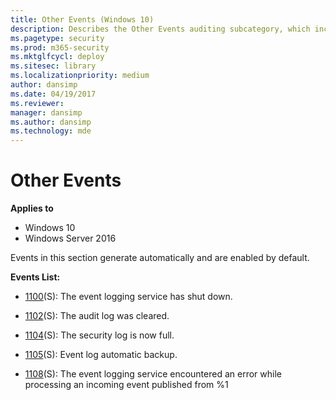 ```yaml
---
title: Other Events (Windows 10)
description: Describes the Other Events auditing subcategory, which includes events that are generated automatically and enabled by default.
ms.pagetype: security
ms.prod: m365-security
ms.mktglfcycl: deploy
ms.sitesec: library
ms.localizationpriority: medium
author: dansimp
ms.date: 04/19/2017
ms.reviewer: 
manager: dansimp
ms.author: dansimp
ms.technology: mde
---
```


# Other Events

**Applies to**
-   Windows 10
-   Windows Server 2016


Events in this section generate automatically and are enabled by default.

**Events List:**

-   [1100](event-1100.md)(S): The event logging service has shut down.

-   [1102](event-1102.md)(S): The audit log was cleared.

-   [1104](event-1104.md)(S): The security log is now full.

-   [1105](event-1105.md)(S): Event log automatic backup.

-   [1108](event-1108.md)(S): The event logging service encountered an error while processing an incoming event published from %1


